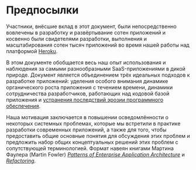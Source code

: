 Предпосылки
==========

Участники, внёсшие вклад в этот документ, были непосредственно вовлечены в разработку и развёртывание сотен приложений и косвенно были свидетелями разработки, выполнения и масштабирования сотен тысяч приложений во время нашей работы над платформой [Heroku](http://www.heroku.com/).

В этом документе обобщается весь наш опыт использования и наблюдения за самыми разнообразными SaaS-приложениями в дикой природе. Документ является объединением трёх идеальных подходов к разработке приложений: уделения особого внимания динамике органического роста приложения с течением времени, динамики сотрудничества разработчиков, работающих над кодовой базой приложения и [устранения последствий эрозии программного обеспечения](http://blog.heroku.com/archives/2011/6/28/the_new_heroku_4_erosion_resistance_explicit_contracts/).

Наша мотивация заключается в повышении осведомлённости о некоторых системных проблемах, которые мы встретили в практике разработки современных приложений, а также для того, чтобы предоставить общие основные понятия для обсуждения этих проблем и предложить набор общих концептуальных решений этих проблем с сопутствующей терминологией. Формат навеян книгами Мартина Фаулера (Martin Fowler) *[Patterns of Enterprise Application Architecture](http://books.google.com/books/about/Patterns_of_enterprise_application_archi.html?id=FyWZt5DdvFkC)* и *[Refactoring](http://books.google.com/books/about/Refactoring.html?id=1MsETFPD3I0C)*.
